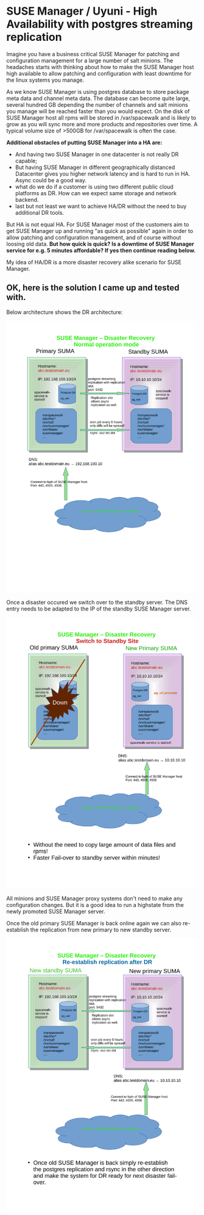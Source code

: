 # SUSE Manager / Uyuni - High Availability with postgres streaming replication 

Imagine you have a business critical SUSE Manager for patching and configuration management for a large number of salt minions.
The headaches starts with thinking about how to make the SUSE Manager host high available to allow patching and configuration with least downtime for the linux systems you manage.

As we know SUSE Manager is using postgres database to store package meta data and channel meta data. The database can become quite large, several hundred GB depending the number of channels and salt minions you manage will be reached faster than you would expect.
On the disk of SUSE Manager host all rpms will be stored in /var/spacewalk and is likely to grow as you will sync more and more products and repositories over time. A typical volume size of >500GB for /var/spacewalk is often the case.

__Additional obstacles of putting SUSE Manager into a HA are:__
* And having two SUSE Manager in one datacenter is not really DR capable;
* But having SUSE Manager in different geographically distanced Datacenter gives you higher network latency and is hard to run in HA. Async could be a good way.
* what do we do if a customer is using two different public cloud platforms as DR. How can we expect same storage and network backend.
* last but not least we want to achieve HA/DR without the need to buy additional DR tools. 

But HA is not equal HA. For SUSE Manager most of the customers aim to get SUSE Manager up and running "as quick as possible" again in order to allow patching and configuration management, and of course without loosing old data.
__But how quick is quick? Is a downtime of SUSE Manager service for e.g. 5 minutes affordable? If yes then continue reading below.__

My idea of HA/DR is a more disaster recovery alike scenario for SUSE Manager.

## OK, here is the solution I came up and tested with.

Below architecture shows the DR architecture:
<p align="center">
<img src="architecture-DR-SUMA.svg">
</p>

Once a disaster occured we switch over to the standby server.
The DNS entry needs to be adapted to the IP of the standby SUSE Manager server.
<p align="center">
<img src="architecture-DR-SUMA-switch.svg">
</p>

All minions and SUSE Manager proxy systems don't need to make any configuration changes. 
But it is a good idea to run a highstate from the newly promoted SUSE Manager server.

Once the old primary SUSE Manager is back online again we can also re-establish the replication from new primary to new standby server.
<p align="center">
<img src="architecture-DR-SUMA-re-establish-replication-after-dr.svg">
</p>

